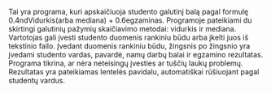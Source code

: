 Tai yra programa, kuri apskaičiuoja studento galutinį balą pagal formulę 0.4ndVidurkis(arba mediana) + 0.6egzaminas. Programoje pateikiami du skirtingi galutinių pažymių skaičiavimo metodai: vidurkis ir mediana. Vartotojas gali įvesti studento duomenis rankiniu būdu arba įkelti juos iš tekstinio failo. Įvedant duomenis rankiniu būdu, žingsnis po žingsnio yra įvedami studento vardas, pavardė, namų darbų balai ir egzamino rezultatas. Programa tikrina, ar nėra neteisingų įvesties ar tuščių laukų problemų. Rezultatas yra pateikiamas lentelės pavidalu, automatiškai rūšiuojant pagal studentų vardus.
